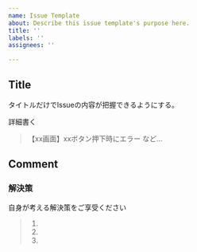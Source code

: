 ```yaml
---
name: Issue Template
about: Describe this issue template's purpose here.
title: ''
labels: ''
assignees: ''

---
```


Title
------------------------------------
タイトルだけでIssueの内容が把握できるようにする。
 
詳細書く
> 【xx画面】xxボタン押下時にエラー など...

Comment
------------------------------------
### 解決策
自身が考える解決策をご享受ください

> 1. 
> 2. 
> 3.
